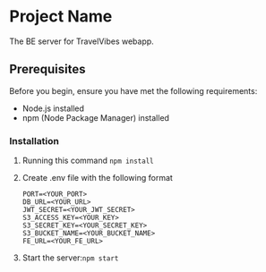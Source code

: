 # Project Name

The BE server for TravelVibes webapp.

## Prerequisites

Before you begin, ensure you have met the following requirements:

- Node.js installed
- npm (Node Package Manager) installed

### Installation

1.  Running this command
    `npm install`

2.  Create .env file with the following format

    ```
    PORT=<YOUR_PORT>
    DB_URL=<YOUR_URL>
    JWT_SECRET=<YOUR_JWT_SECRET>
    S3_ACCESS_KEY=<YOUR_KEY>
    S3_SECRET_KEY=<YOUR_SECRET_KEY>
    S3_BUCKET_NAME=<YOUR_BUCKET_NAME>
    FE_URL=<YOUR_FE_URL>
    ```

3.  Start the server:`npm start`
